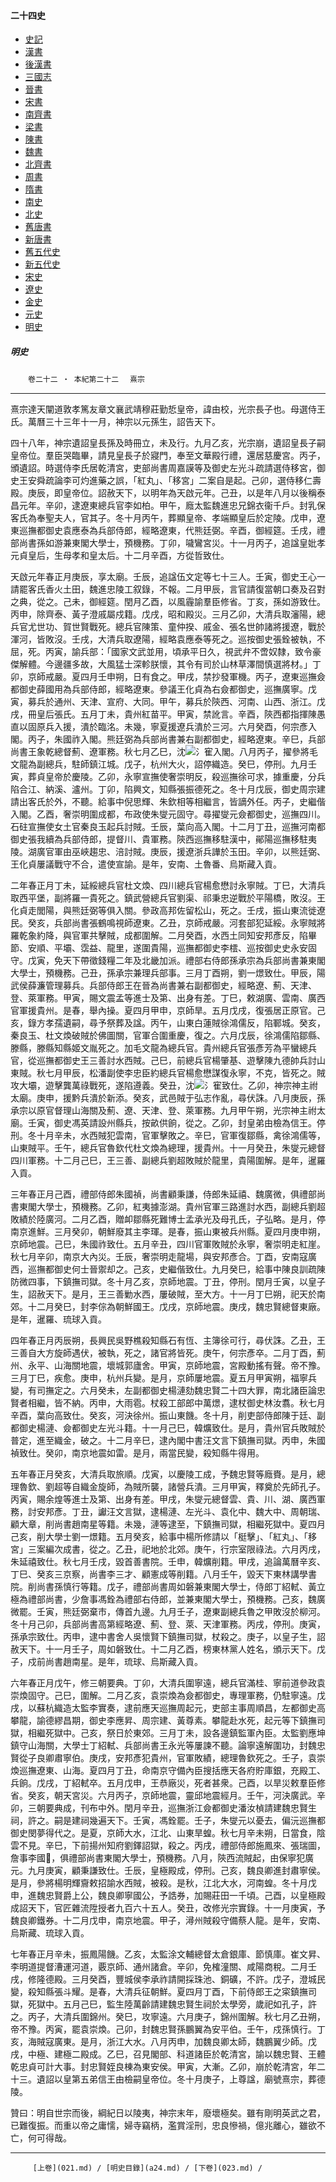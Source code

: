  



#### 二十四史

*   [史記](../a01/a01.md)
*   [漢書](../a02/a02.md)
*   [後漢書](../a03/a03.md)
*   [三國志](../a04/a04.md)
*   [晉書](../a05/a05.md)
*   [宋書](../a06/a06.md)
*   [南齊書](../a07/a07.md)
*   [梁書](../a08/a08.md)
*   [陳書](../a09/a09.md)
*   [魏書](../a10/a10.md)
*   [北齊書](../a11/a11.md)
*   [周書](../a12/a12.md)
*   [隋書](../a13/a13.md)
*   [南史](../a14/a14.md)
*   [北史](../a15/a15.md)
*   [舊唐書](../a16/a16.md)
*   [新唐書](../a17/a17.md)
*   [舊五代史](../a18/a18.md)
*   [新五代史](../a19/a19.md)
*   [宋史](../a20/a20.md)
*   [遼史](../a21/a21.md)
*   [金史](../a22/a22.md)
*   [元史](../a23/a23.md)
*   [明史](../a24/a24.md)		


##### 明史
　　`卷二十二 ‧ 本紀第二十二`　
     `熹宗`    

* * *

熹宗達天闡道敦孝篤友章文襄武靖穆莊勤悊皇帝，諱由校，光宗長子也。母選侍王氏。萬曆三十三年十一月，神宗以元孫生，詔告天下。

四十八年，神宗遺詔皇長孫及時冊立，未及行。九月乙亥，光宗崩，遺詔皇長子嗣皇帝位。羣臣哭臨畢，請見皇長子於寢門，奉至文華殿行禮，還居慈慶宮。丙子，頒遺詔。時選侍李氏居乾清宮，吏部尚書周嘉謨等及御史左光斗疏請選侍移宮，御史王安舜疏論李可灼進藥之誤，「紅丸」、「移宮」二案自是起。己卯，選侍移仁壽殿。庚辰，即皇帝位。詔赦天下，以明年為天啟元年。己丑，以是年八月以後稱泰昌元年。辛卯，逮遼東總兵官李如柏。甲午，廕太監魏進忠兄錦衣衞千戶。封乳保客氏為奉聖夫人，官其子。冬十月丙午，葬顯皇帝、孝端顯皇后於定陵。戊申，遼東巡撫都御史袁應泰為兵部侍郎，經略遼東，代熊廷弼。辛酉，御經筵。壬戌，禮部尚書孫如游兼東閣大學士，預機務。丁卯，噦鸞宮災。十一月丙子，追諡皇妣孝元貞皇后，生母孝和皇太后。十二月辛酉，方從哲致仕。

天啟元年春正月庚辰，享太廟。壬辰，追諡伍文定等七十三人。壬寅，御史王心一請罷客氏香火土田，魏進忠陵工叙錄，不報。二月甲辰，言官請復當朝口奏及召對之典，從之。己未，御經筵。閏月乙酉，以風霾諭羣臣修省。丁亥，孫如游致仕。丙申，除齊泰、黃子澄戚屬戍籍。戊戌，昭和殿災。三月乙卯，大清兵取瀋陽，總兵官尤世功、賀世賢戰死。總兵官陳策、童仲揆、戚金、張名世帥諸將援遼，戰於渾河，皆敗沒。壬戌，大清兵取遼陽，經略袁應泰等死之。巡按御史張銓被執，不屈，死。丙寅，諭兵部：「國家文武並用，頃承平日久，視武弁不啻奴隸，致令豪傑解體。今邊疆多故，大風猛士深軫朕懷，其令有司於山林草澤間慎選將材。」丁卯，京師戒嚴。夏四月壬申朔，日有食之。甲戌，禁抄發軍機。丙子，遼東巡撫僉都御史薛國用為兵部侍郎，經略遼東。參議王化貞為右僉都御史，巡撫廣寧。戊寅，募兵於通州、天津、宣府、大同。甲午，募兵於陝西、河南、山西、浙江。戊戌，冊皇后張氏。五月丁未，貴州紅苗平。甲寅，禁訛言。辛酉，陝西都指揮陳愚直以固原兵入援，潰於臨洺。未幾，寧夏援遼兵潰於三河。六月癸酉，何宗彥入閣。丙子，朱國祚入閣。熊廷弼為兵部尚書兼右副都御史，經略遼東。辛巳，兵部尚書王象乾總督薊、遼軍務。秋七月乙巳，沈![氵寉](../../imgs/1020.jpg)入閣。八月丙子，擢參將毛文龍為副總兵，駐師鎮江城。戊子，杭州大火，詔停織造。癸巳，停刑。九月壬寅，葬貞皇帝於慶陵。乙卯，永寧宣撫使奢崇明反，殺巡撫徐可求，據重慶，分兵陷合江、納溪、瀘州。丁卯，陷興文，知縣張振德死之。冬十月戊辰，御史周宗建請出客氏於外，不聽。給事中倪思輝、朱欽相等相繼言，皆謫外任。丙子，史繼偕入閣。乙酉，奢崇明圍成都，布政使朱燮元固守。尋擢燮元僉都御史，巡撫四川。石砫宣撫使女土官秦良玉起兵討賊。壬辰，葉向高入閣。十二月丁丑，巡撫河南都御史張我續為兵部侍郎，提督川、貴軍務。陝西巡撫移駐漢中，鄖陽巡撫移駐夷陵。湖廣官軍由巫峽趨忠、涪討賊。庚辰，援遼浙兵譁於玉田。辛卯，以熊廷弼、王化貞屢議戰守不合，遣使宣諭。是年，安南、土魯番、烏斯藏入貢。

二年春正月丁未，延綏總兵官杜文煥、四川總兵官楊愈懋討永寧賊。丁巳，大清兵取西平堡，副將羅一貴死之。鎮武營總兵官劉渠、祁秉忠逆戰於平陽橋，敗沒。王化貞走閭陽，與熊廷弼等俱入關。參政高邦佐留松山，死之。壬戌，振山東流徙遼民。癸亥，兵部尚書張鶴鳴視師遼東。乙丑，京師戒嚴。河套部犯延綏。永寧賊將羅乾象約降，與官軍共擊賊，成都圍解。二月癸酉，水西土同知安邦彥反，陷畢節、安順、平壩、霑益、龍里，遂圍貴陽，巡撫都御史李橒、巡按御史史永安固守。戊寅，免天下帶徵錢糧二年及北畿加派。禮部右侍郎孫承宗為兵部尚書兼東閣大學士，預機務。己丑，孫承宗兼理兵部事。三月丁酉朔，劉一燝致仕。甲辰，陽武侯薛濂管理募兵。兵部侍郎王在晉為尚書兼右副都御史，經略遼、薊、天津、登、萊軍務。甲寅，賜文震孟等進士及第、出身有差。丁巳，敕湖廣、雲南、廣西官軍援貴州。是春，舉內操。夏四月甲申，京師旱。五月戊戌，復張居正原官。己亥，錄方孝孺遺嗣，尋予祭葬及諡。丙午，山東白蓮賊徐鴻儒反，陷鄆城。癸亥，秦良玉、杜文煥破賊於佛圖關，官軍合圍重慶，復之。六月戊辰，徐鴻儒陷鄒縣、滕縣，滕縣知縣姬文胤死之。加毛文龍為總兵官。貴州總兵官張彥芳為平蠻總兵官，從巡撫都御史王三善討水西賊。己巳，前總兵官楊肇基、遊擊陳九德帥兵討山東賊。秋七月甲辰，松潘副使李忠臣約總兵官楊愈懋謀復永寧，不克，皆死之。賊攻大壩，遊擊龔萬祿戰死，遂陷遵義。癸丑，沈![氵寉](../../imgs/1020.jpg)致仕。乙卯，神宗神主祔太廟。庚申，援黔兵潰於新添。癸亥，武邑賊于弘志作亂，尋伏誅。八月庚辰，孫承宗以原官督理山海關及薊、遼、天津、登、萊軍務。九月甲午朔，光宗神主祔太廟。壬寅，御史馮英請設州縣兵，按畝供餉，從之。乙卯，封皇弟由檢為信王。停刑。冬十月辛未，水西賊犯雲南，官軍擊敗之。辛巳，官軍復鄒縣，禽徐鴻儒等，山東賊平。壬午，總兵官魯欽代杜文煥為總理，援貴州。十一月癸丑，朱燮元總督四川軍務。十二月己巳，王三善、副總兵劉超敗賊於龍里，貴陽圍解。是年，暹羅入貢。

三年春正月己酉，禮部侍郎朱國禎，尚書顧秉謙，侍郎朱延禧、魏廣微，俱禮部尚書東閣大學士，預機務。乙卯，紅夷據澎湖。貴州官軍三路進討水西，副總兵劉超敗績於陸廣河。二月乙酉，贈卹鄒縣死難博士孟承光及母孔氏，子弘略。是月，停南京進鮮。三月癸卯，朝鮮廢其主李琿。是春，振山東被兵州縣。夏四月庚申朔，京師地震。己巳，朱國祚致仕。五月辛丑，四川官軍敗賊於永寧，奢崇明走紅崖。秋七月辛卯，南京大內災。壬辰，奢崇明走龍場，與安邦彥合。丁酉，安南寇廣西，巡撫都御史何士晉禦却之。己亥，史繼偕致仕。九月癸巳，給事中陳良訓疏陳防微四事，下鎮撫司獄。冬十月乙亥，京師地震。丁丑，停刑。閏月壬寅，以皇子生，詔赦天下。是月，王三善勦水西，屢破賊，至大方。十一月丁巳朔，祀天於南郊。十二月癸巳，封李倧為朝鮮國王。戊戌，京師地震。庚戌，魏忠賢總督東廠。是年，暹羅、琉球入貢。

四年春正月丙辰朔，長興民吳野樵殺知縣石有恆、主簿徐可行，尋伏誅。乙丑，王三善自大方旋師遇伏，被執，死之，諸官將皆死。庚午，何宗彥卒。二月丁酉，薊州、永平、山海關地震，壞城郭廬舍。甲寅，京師地震，宮殿動搖有聲。帝不豫。三月丁巳，疾愈。庚申，杭州兵變。是月，京師屢地震。夏五月甲寅朔，福寧兵變，有司撫定之。六月癸未，左副都御史楊漣劾魏忠賢二十四大罪，南北諸臣論忠賢者相繼，皆不納。丙申，大雨雹。杖殺工部郎中萬燝，逮杖御史林汝翥。秋七月辛酉，葉向高致仕。癸亥，河決徐州。振山東饑。冬十月，削吏部侍郎陳于廷、副都御史楊漣、僉都御史左光斗籍。十一月己巳，韓爌致仕。是月，貴州官兵敗賊於普定，進至織金，破之。十二月辛巳，逮內閣中書汪文言下鎮撫司獄。丙申，朱國禎致仕。癸卯，南京地震如雷。是月，兩當民變，殺知縣牛得用。

五年春正月癸亥，大清兵取旅順。戊寅，以慶陵工成，予魏忠賢等廕賚。是月，總理魯欽、劉超等自織金旋師，為賊所襲，諸營兵潰。三月甲寅，釋奠於先師孔子。丙寅，賜余煌等進士及第、出身有差。甲戌，朱燮元總督雲、貴、川、湖、廣西軍務，討安邦彥。丁丑，讞汪文言獄，逮楊漣、左光斗、袁化中、魏大中、周朝瑞、顧大章，削尚書趙南星等籍。未幾，漣等逮至，下鎮撫司獄，相繼死獄中。夏四月己亥，削大學士劉一燝籍。五月癸亥，給事中楊所修請以「梃擊」、「紅丸」、「移宮」三案編次成書，從之。乙丑，祀地於北郊。庚午，行宗室限祿法。六月丙戌，朱延禧致仕。秋七月壬戌，毀首善書院。壬申，韓爌削籍。甲戌，追論萬曆辛亥、丁巳、癸亥三京察，尚書李三才、顧憲成等削籍。八月壬午，毀天下東林講學書院。削尚書孫慎行等籍。戊子，禮部尚書周如磐兼東閣大學士，侍郎丁紹軾、黃立極為禮部尚書，少詹事馮銓為禮部右侍郎，並兼東閣大學士，預機務。己亥，魏廣微罷。壬寅，熊廷弼棄市，傳首九邊。九月壬子，遼東副總兵魯之甲敗沒於柳河。冬十月己卯，兵部尚書高第經略遼、薊、登、萊、天津軍務。丙戌，停刑。庚寅，孫承宗致仕。丙申，逮中書舍人吳懷賢下鎮撫司獄，杖殺之。庚子，以皇子生，詔赦天下。十一月壬子，周如磐致仕。十二月乙酉，榜東林黨人姓名，頒示天下。戊子，戍前尚書趙南星。是年，琉球、烏斯藏入貢。

六年春正月戊午，修三朝要典。丁卯，大清兵圍寧遠，總兵官滿桂、寧前道參政袁崇煥固守。己巳，圍解。二月乙亥，袁崇煥為僉都御史，專理軍務，仍駐寧遠。戊戌，以蘇杭織造太監李實奏，逮前應天巡撫周起元，吏部主事周順昌，左都御史高攀龍，諭德繆昌期，御史李應昇、周宗建、黃尊素。攀龍赴水死，起元等下鎮撫司獄，相繼死獄中。己亥，祭日於東郊。三月丁未，設各邊鎮監軍內臣。太監劉應坤鎮守山海關，大學士丁紹軾、兵部尚書王永光等屢諫不聽。論寧遠解圍功，封魏忠賢從子良卿肅寧伯。庚戌，安邦彥犯貴州，官軍敗績，總理魯欽死之。壬子，袁崇煥巡撫遼東、山海。夏四月丁丑，命南京守備內臣搜括應天各府貯庫銀，充殿工、兵餉。戊戌，丁紹軾卒。五月戊申，王恭廠災，死者甚衆。己酉，以旱災敕羣臣修省。癸亥，朝天宮災。六月丙子，京師地震，靈邱地震經月。壬午，河決廣武。辛卯，三朝要典成，刊布中外。閏月辛丑，巡撫浙江僉都御史潘汝楨請建魏忠賢生祠，許之。嗣是建祠幾遍天下。壬寅，馮銓罷。壬子，朱燮元以憂去，偏沅巡撫都御史閔夢得代之。是夏，京師大水，江北、山東旱蝗。秋七月辛未朔，日當食，陰雲不見。辛巳，下前揚州知府劉鐸詔獄，殺之。丙戌，禮部侍郎施鳳來、張瑞圖，詹事李國𣚴，俱禮部尚書東閣大學士，預機務。八月，陝西流賊起，由保寧犯廣元。九月庚寅，顧秉謙致仕。壬辰，皇極殿成，停刑。己亥，魏良卿進封肅寧侯。是月，參將楊明輝齎敕招諭水西賊，被殺。是秋，江北大水，河南蝗。冬十月戊申，進魏忠賢爵上公，魏良卿寧國公，予誥券，加賜莊田一千頃。己酉，以皇極殿成詔天下，官匠雜流陞授者九百六十五人。癸丑，改修光宗實錄。十一月庚寅，予魏良卿鐵券。十二月戊申，南京地震。甲子，潯州賊殺守備蔡人龍。是年，安南、烏斯藏、琉球入貢。

七年春正月辛未，振鳳陽饑。乙亥，太監涂文輔總督太倉銀庫、節慎庫。崔文昇、李明道提督漕運河道，覈京師、通州諸倉。辛卯，免榷潼關、咸陽商稅。二月壬戌，修隆德殿。三月癸酉，豐城侯李承祚請開採珠池、銅礦，不許。戊子，澄城民變，殺知縣張斗耀。是春，大清兵征朝鮮。夏四月丁酉，下前侍郎王之寀鎮撫司獄，死獄中。五月己巳，監生陸萬齡請建魏忠賢生祠於太學旁，歲祀如孔子，許之。丙子，大清兵圍錦州。癸巳，攻寧遠。六月庚子，錦州圍解。秋七月乙丑朔，帝不豫。丙寅，罷袁崇煥。己卯，封魏忠賢孫鵬翼為安平伯。壬午，戍孫慎行。丁亥，海賊寇廣東。是月，浙江大水。八月丙申，加魏良卿太師，魏鵬翼少師。戊戌，中極、建極二殿成。乙巳，召見閣部、科道諸臣於乾清宮，諭以魏忠賢、王體乾忠貞可計大事。封忠賢姪良棟為東安侯。甲寅，大漸。乙卯，崩於乾清宮，年二十三。遺詔以皇第五弟信王由檢嗣皇帝位。冬十月庚子，上尊諡，廟號熹宗，葬德陵。

贊曰：明自世宗而後，綱紀日以陵夷，神宗末年，廢壞極矣。雖有剛明英武之君，已難復振。而重以帝之庸懦，婦寺竊柄，濫賞淫刑，忠良慘禍，億兆離心，雖欲不亡，何可得哉。

* * *

	     [上卷](021.md) / [明史目錄](a24.md) / [下卷](023.md) / 

    